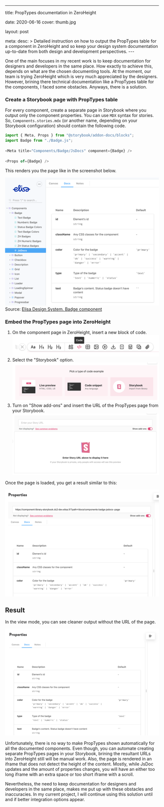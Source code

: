 ---

title: PropTypes documentation in ZeroHeight

date: 2020-06-16
cover: thumb.jpg

layout: post

meta:
desc: >
Detailed instruction on how to output the PropTypes table for a component in ZeroHeight and so
keep your design system documentation up-to-date from both design and development perspectives.
---<div data-excerpt>

One of the main focuses in my recent work is to keep documentation for designers and developers
in the same place. How exactly to achieve this, depends on what are the chosen documenting tools.
At the moment, our team is trying ZeroHeight which is very much appreciated by the designers. However,
brining there technical documentation like a PropTypes table for the components, I faced some obstacles.
Anyways, there is a solution.

</div>

### Create a Storybook page with PropTypes table

For every component, create a separate page in Storybook where you output only the component properties. You can use `MDX` syntax for stories. So, `Components.stories.mdx` (or another name, depending on your Storybook configuration) should contain the following code.

```javascript
import { Meta, Props } from "@storybook/addon-docs/blocks";
import Badge from "./Badge.js";

<Meta title="Components/Badge/JsDocs" component={Badge} />

<Props of={Badge} />
```

This renders you the page like in the screenshot below.

<div class="small" markdown="1">

![](./storybook.png)<br/>
Source:
[Elisa Design System. Badge component](https://component-library-storybook.dc2-dev.elisa.fi/?path=/docs/components-badge-jsdocs--page)

</div>

### Embed the PropTypes page into ZeroHeight

1. On the component page in ZeroHeight, insert a new block of code.
   ![](./zeroheight1.png)
1. Select the "Storybook" option.
   ![](./zeroheight2.png)
1. Turn on "Show add-ons" and insert the URL of the PropTypes page from your Storybook.
   ![](./zeroheight3.png)

Once the page is loaded, you get a result similar to this:

![](./zeroheight4.png)

## Result

In the view mode, you can see cleaner output without the URL of the page.

![](./zeroheight-result.png)

Unfortunately, there is no way to make PropTypes shown automatically for all the documented components. Even though,
you can automate creating separate PropTypes pages in your Storybook, brining the resultant URLs into ZeroHeight still
will be manual work. Also, the page is rendered in an iframe that does not detect the height of the content. Mostly,
while JsDoc updates and the amount of properties changes, you will have an either too long iframe with an extra space or
too short iframe with a scroll.

Nevertheless, the need to keep documentation for designers and developers in the same place, makes me put up with these
obstacles and inaccuracies. In my current project, I will continue using this solution until and if better integration options
appear.
